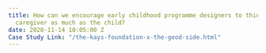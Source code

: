 ```yaml
---
title: How can we encourage early childhood programme designers to think about the
  caregiver as much as the child?
date: 2020-11-14 10:05:00 Z
Case Study Link: "/the-kays-foundation-x-the-good-side.html"
---
```


